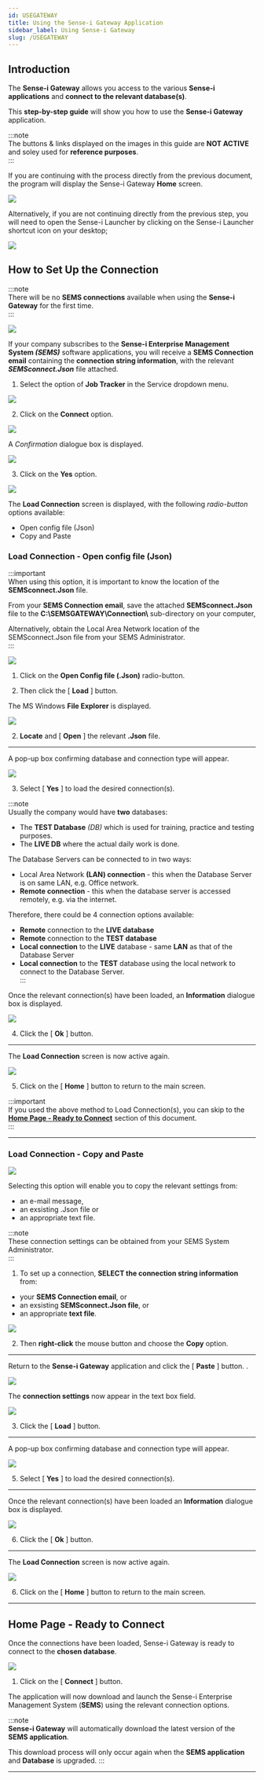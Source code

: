 ```yaml
---
id: USEGATEWAY
title: Using the Sense-i Gateway Application
sidebar_label: Using Sense-i Gateway
slug: /USEGATEWAY
---
```


## Introduction  

The **Sense-i Gateway** allows you access to the various **Sense-i applications** and **connect to the relevant database(s)**.

This **step-by-step guide** will show you how to use the **Sense-i Gateway** application.  

:::note  
The buttons & links displayed on the images in this guide are **NOT ACTIVE** and soley used for **reference purposes**.  
:::  

If you are continuing with the process directly from the previous document, the program will display the Sense-i Gateway **Home** screen.  

![](../static/img/docs/GATEWAY/image11.png)  

Alternatively, if you are not continuing directly from the previous step, you will need to open the Sense-i Launcher by clicking on the Sense-i Launcher shortcut icon on your desktop;  

![](../static/img/docs/GATEWAY/image12.png)  

## How to Set Up the Connection  

:::note  
There will be no **SEMS connections** available when using the **Sense-i Gateway** for the first time.  
:::  

![](../static/img/docs/GATEWAY/image36.png)  

If your company subscribes to the **Sense-i Enterprise Management System _(SEMS)_** software applications, you will receive a **SEMS Connection email** containing the **connection string information**, with the relevant _**SEMSconnect.Json**_ file attached.  

1.	Select the option of **Job Tracker** in the Service dropdown menu.  

![](../static/img/docs/GATEWAY/image38.png)  

2. Click on the **Connect** option.

![](../static/img/docs/GATEWAY/image39.png)  

A _Confirmation_ dialogue box is displayed.  

![](../static/img/docs/GATEWAY/image40.png)  

3.	Click on the **Yes** option.  

![](../static/img/docs/GATEWAY/image41.png)  

The **Load Connection** screen is displayed, with the following _radio-button_ options available:  
-	Open config file (Json)
-	Copy and Paste  

### Load Connection - Open config file (Json)  

:::important  
When using this option, it is important to know the location of the **SEMSconnect.Json** file.  

From your **SEMS Connection email**, save the attached **SEMSconnect.Json** file to the **C:\SEMSGATEWAY\Connection\\** sub-directory on your computer,  

Alternatively, obtain the Local Area Network location of the SEMSconnect.Json file from your SEMS Administrator.  
:::  

![](../static/img/docs/GATEWAY/image14.png)  

1.	Click on the **Open Config file (.Json)** radio-button.  

2.	Then click the [ **Load** ] button.  

The MS Windows **File Explorer** is displayed.

![](../static/img/docs/GATEWAY/image15.png)  

2.  **Locate** and [ **Open** ] the relevant **.Json** file.  

----

A pop-up box confirming database and connection type will appear.  

![](../static/img/docs/GATEWAY/image16.png)

3.  Select [ **Yes** ] to load the desired connection(s).  

:::note  
Usually the company would have **two** databases:  
- The **TEST Database** _(DB)_ which is used for training, practice and testing purposes.  
- The **LIVE DB** where the actual daily work is done.  

The Database Servers can be connected to in two ways:  
- Local Area Network **(LAN) connection** - this when the Database Server is on same LAN, e.g. Office network.  
- **Remote connection** - this when the database server is accessed remotely, e.g. via the internet.  

Therefore, there could be 4 connection options available:  
- **Remote** connection to the **LIVE database**  
- **Remote** connection to the **TEST database**  
- **Local connection** to the **LIVE** database - same **LAN** as that of the Database Server  
- **Local connection** to the **TEST** database using the local network to connect to the Database Server.  
:::  

Once the relevant connection(s) have been loaded, an **Information** dialogue box is displayed.  

![](../static/img/docs/GATEWAY/image17.png)  

4.  Click the [ **Ok** ] button.  

----

The **Load Connection** screen is now active again.  

![](../static/img/docs/GATEWAY/image18.png)  

5.  Click on the [ **Home** ] button to return to the main screen.  

:::important  
If you used the above method to Load Connection(s), you can skip to the 
**[Home Page - Ready to Connect](https://sense-i.co/docs/LAUNCH#home-page---ready-to-connect)** section of this document.  
:::  

----  
### Load Connection - Copy and Paste

![](../static/img/docs/GATEWAY/image19.png)  

Selecting this option will enable you to copy the relevant settings from:  
- an e-mail message, 
- an exsisting .Json file or 
- an appropriate text file.  

:::note  
These connection settings can be obtained from your SEMS System Administrator.  
:::  

1.	To set up a connection, **SELECT the connection string information** from:  
-   your **SEMS Connection email**, or  
-   an exsisting **SEMSconnect.Json file**, or  
-   an appropriate **text file**.    

![](../static/img/docs/GATEWAY/image20.png)  

2.	Then **right-click** the mouse button and choose the **Copy** option.  

----

Return to the **Sense-i Gateway** application and click the [ **Paste** ] button. .  

![](../static/img/docs/GATEWAY/image21.png)  

The **connection settings** now appear in the text box field.

![](../static/img/docs/GATEWAY/image22.png)  

3.  Click the [ **Load** ] button.  

----

A pop-up box confirming database and connection type will appear.  

![](../static/img/docs/GATEWAY/image23.png)

5.  Select [ **Yes** ] to load the desired connection(s).  

----

Once the relevant connection(s) have been loaded an **Information** dialogue box is displayed.  

![](../static/img/docs/GATEWAY/image24.png)  

6.  Click the [ **Ok** ] button.  

----

The **Load Connection** screen is now active again.  

![](../static/img/docs/GATEWAY/image25.png)  

6.  Click on the [ **Home** ] button to return to the main screen.  

----

## Home Page - Ready to Connect  

Once the connections have been loaded, Sense-i Gateway is ready to connect to the **chosen database**.  

![](../static/img/docs/GATEWAY/image26.png)  

1. Click on the [ **Connect** ] button.  

The application will now download and launch the Sense-i Enterprise Management System (**SEMS**) using the relevant connection options.

:::note  
**Sense-i Gateway** will automatically download the latest version of the **SEMS application**.  

This download process will only occur again when the **SEMS application** and **Database** is upgraded.
:::  

----








